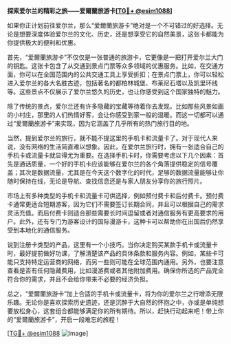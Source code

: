 **探索爱尔兰的精彩之旅——爱爾蘭旅游卡[[TG💪+ @esim1088](https://t.me/s/esim1088)]**

如果你正计划前往爱尔兰，那么“爱爾蘭旅游卡”绝对是一个不可错过的好选择。无论是想要深度体验爱尔兰的文化、历史，还是想享受它的自然美景，这张卡都能为你提供极大的便利和优惠。

首先，“爱爾蘭旅游卡”不仅仅是一张普通的旅游卡，它更像是一把打开爱尔兰大门的钥匙。这张卡包含了从交通到景点门票等众多领域的优惠服务。比如，在交通方面，你可以在全国范围内的公共交通工具上享受折扣；在景点门票上，你可以轻松进入爱尔兰的各大名胜古迹，包括著名的都柏林城堡、布莱尼石塔以及凯里环线等。这些景点不仅展示了爱尔兰悠久的历史，也让你感受到这个国家独特的魅力。

除了传统的景点，爱尔兰还有许多隐藏的宝藏等待着你去发现。比如那些风景如画的小村庄，那里的人们热情好客，会让你感受到家一般的温暖。而这一切都可以通过“爱爾蘭旅游卡”来实现，因为它涵盖了几乎所有的热门旅行目的地。

当然，提到爱尔兰的旅行，就不能不提这里的手机卡和流量卡了。对于现代人来说，没有网络的生活简直难以想象。因此，在爱尔兰旅行时，拥有一张适合自己的手机卡或流量卡就显得尤为重要。在选择手机卡时，你需要考虑以下几个因素：首先是通话质量，一个好的手机卡应该能够在爱尔兰的各个角落提供稳定的信号覆盖；其次是数据流量，尤其是在今天这个数字化的时代，足够的数据流量能够让你随时保持在线，无论是导航、查找信息还是与家人朋友分享你的旅行照片。

市场上有多种类型的手机卡和流量卡可供选择，例如预付费卡和后付费卡。预付费卡通常更适合短期游客，因为它们不需要签订长期合同，并且可以根据自己的需求灵活充值。而后付费卡则适合那些需要长时间逗留或者对通信服务有更高要求的用户。此外，还有专门为游客设计的国际漫游卡，这种卡可以帮助你在出国后仍然享受到本地化的通信服务。

说到注册卡类型的产品，这里有一个小技巧。当你决定购买某款手机卡或流量卡时，最好提前做好功课，了解清楚该产品的具体条款和服务内容。例如，某些卡可能只支持特定运营商的网络，而另一些则可能在全球范围内通用。另外，也要注意查看是否有任何隐藏费用，比如漫游费或者其他附加费用。确保你所选的产品完全符合你的需求，并且不会给你带来不必要的经济负担。

总之，“爱爾蘭旅游卡”加上合适的手机卡或流量卡，将为你的爱尔兰之行增添无限乐趣。无论你是喜欢探索历史遗迹，还是沉醉于大自然的怀抱之中，亦或是单纯想要放松身心，这套组合都能够满足你的所有期待。所以，赶快行动起来吧！带上你的“爱爾蘭旅游卡”，开启一段难忘的旅程！

[[TG💪+ @esim1088](https://t.me/s/esim1088) ![Image](https://i.postimg.cc/4NQfJmqS/Snipaste-2025-05-13-00-14-12.png)]